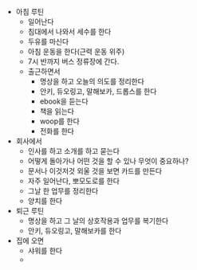 - 아침 루틴
	- 일어난다
	- 침대에서 나와서 세수를 한다
	- 두유를 마신다
	- 아침 운동을 한다(근력 운동 위주)
	- 7시 반까지 버스 정류장에 간다.
	- 출근하면서
		- 명상을 하고 오늘의 의도를 정리한다
		- 안키, 듀오링고, 말해보카, 드롭스를 한다
		- ebook을 듣는다
		- 책을 읽는다
		- woop를 한다
		- 전화를 한다
- 회사에서
	- 인사를 하고 소개를 하고 묻는다
	- 어떻게 돌아가나 어떤 것을 할 수 있나 무엇이 중요하나?
	- 문서나 이것저것 외울 것을 보면 카드를 만든다
	- 자주 일어난다, 뽀모도로를 한다
	- 그날 한 업무를 정리한다
	- 양치를 한다
- 퇴근 루틴
	- 명상을 하고 그 날의 상호작용과 업무를 복기한다
	- 안키, 듀오링고, 말해보카를 한다
- 집에 오면
	- 샤워를 한다
	-